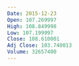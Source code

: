 ```yaml
---
Date: 2015-12-23
Open: 107.269997
High: 108.849998
Low: 107.199997
Close: 108.610001
Adj Close: 103.740013
Volume: 32657400
---
```

